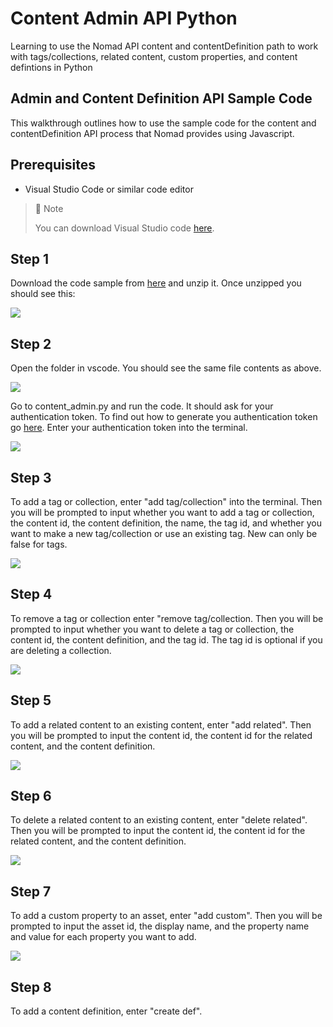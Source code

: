 # Content Admin API Python
Learning to use the Nomad API content and contentDefinition path to work with tags/collections, related content, custom properties, and content defintions in Python

## Admin and Content Definition API Sample Code

This walkthrough outlines how to use the sample code for the content and contentDefinition API process that Nomad provides using Javascript.

## Prerequisites

- Visual Studio Code or similar code editor

> 📘 Note
> 
> You can download Visual Studio code [here](https://code.visualstudio.com/).

## Step 1

Download the code sample from [here](https://download-directory.github.io/?url=https://github.com/Nomad-Media/samples/tree/main/nomad-samples/python/content_admin_api) and unzip it. Once unzipped you should see this:

![](https://files.readme.io/a15d15c-image.png)

## Step 2

Open the folder in vscode. You should see the same file contents as above.

![](https://files.readme.io/c5426df-image.png)

Go to content_admin.py and run the code. It should ask for your authentication token. To find out how to generate you authentication token go [here](https://github.com/Nomad-Media/samples/blob/main/nomad-samples/js/account-authenticaton/Readme.md). Enter your authentication token into the terminal.

![](https://files.readme.io/b87e81d-image.png)

## Step 3

To add a tag or collection, enter "add tag/collection" into the terminal. Then you will be prompted to input whether you want to add a tag or collection, the content id, the content definition, the name, the tag id, and whether you want to make a new tag/collection or use an existing tag. New can only be false for tags.

![](https://files.readme.io/94137e1-image.png)

## Step 4

To remove a tag or collection enter "remove tag/collection. Then you will be prompted to input whether you want to delete a tag or collection, the content id, the content definition, and the tag id. The tag id is optional if you are deleting a collection.

![](https://files.readme.io/62457e7-image.png)

## Step 5

To add a related content to an existing content, enter "add related". Then you will be prompted to input the content id, the content id for the related content, and the content definition.

![](https://files.readme.io/c0e5145-image.png)

## Step 6

To delete a related content to an existing content, enter "delete related". Then you will be prompted to input the content id, the content id for the related content, and the content definition.

![](https://files.readme.io/9db4059-image.png)

## Step 7

To add a custom property to an asset, enter "add custom". Then you will be prompted to input the asset id, the display name, and the property name and value for each property you want to add.

![](https://files.readme.io/f4d141f-image.png)

## Step 8

To add a content definition, enter "create def".

